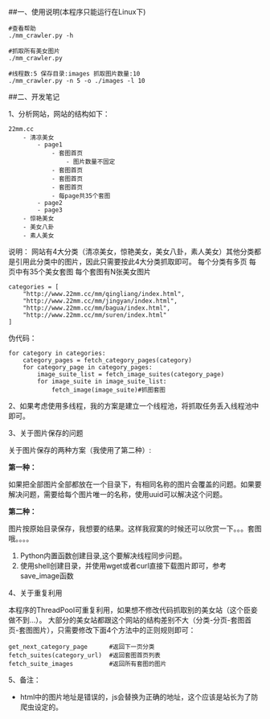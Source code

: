 ##一、使用说明(本程序只能运行在Linux下)

    #查看帮助
    ./mm_crawler.py -h

    #抓取所有美女图片
    ./mm_crawler.py 

    #线程数:5 保存目录:images 抓取图片数量:10
    ./mm_crawler.py -n 5 -o ./images -l 10



##二、开发笔记

1、分析网站，网站的结构如下：

    22mm.cc
        - 清凉美女
            - page1
                - 套图首页
                    - 图片数量不固定
                - 套图首页
                - 套图首页
                - 套图首页
                - 每page共35个套图
            - page2
            - page3
        - 惊艳美女
        - 美女八卦
        - 素人美女
说明：
网站有4大分类（清凉美女，惊艳美女，美女八卦，素人美女）其他分类都是引用此分类中的图片，因此只需要按此4大分类抓取即可。
每个分类有多页
每页中有35个美女套图
每个套图有N张美女图片

    categories = [
        "http://www.22mm.cc/mm/qingliang/index.html",
        "http://www.22mm.cc/mm/jingyan/index.html",
        "http://www.22mm.cc/mm/bagua/index.html",
        "http://www.22mm.cc/mm/suren/index.html"
    ]


伪代码：

	for category in categories:
	    category_pages = fetch_category_pages(category)
	    for category_page in category_pages:
	        image_suite_list = fetch_image_suites(category_page)
	        for image_suite in image_suite_list:
	            fetch_image(image_suite)#抓图套图

2、如果考虑使用多线程，我的方案是建立一个线程池，将抓取任务丢入线程池中即可。

3、关于图片保存的问题

关于图片保存的两种方案（我使用了第二种）:

**第一种：**

如果把全部图片全部都放在一个目录下，有相同名称的图片会覆盖的问题。如果要解决问题，需要给每个图片唯一的名称，使用uuid可以解决这个问题。

**第二种：**

图片按原始目录保存，我想要的结果。这样我寂寞的时候还可以欣赏一下。。。套图哦。。。。

1. Python内置函数创建目录,这个要解决线程同步问题。
2. 使用shell创建目录，并使用wget或者curl直接下载图片即可，参考save_image函数

4、关于重复利用

本程序的ThreadPool可重复利用，如果想不修改代码抓取别的美女站（这个臣妾做不到...）。
大部分的美女站都跟这个网站的结构差别不大（分类-分页-套图首页-套图图片），只需要修改下面4个方法中的正则规则即可：

    get_next_category_page      #返回下一页分类
    fetch_suites(category_url)  #返回套图首页列表
    fetch_suite_images          #返回所有套图的图片


5、备注：

- html中的图片地址是错误的，js会替换为正确的地址，这个应该是站长为了防爬虫设定的。




